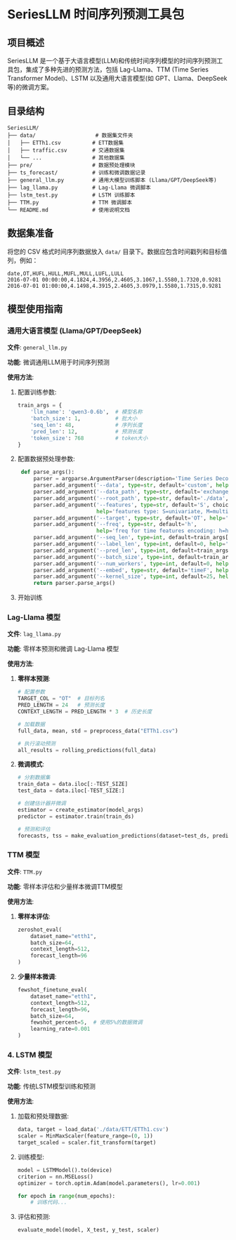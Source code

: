 # SeriesLLM 时间序列预测工具包

## 项目概述

SeriesLLM 是一个基于大语言模型(LLM)和传统时间序列模型的时间序列预测工具包，集成了多种先进的预测方法，包括 Lag-Llama、TTM (Time Series Transformer Model)、LSTM 以及通用大语言模型(如 GPT、Llama、DeepSeek 等)的微调方案。

## 目录结构

```
SeriesLLM/
├── data/                   # 数据集文件夹
│   ├── ETTh1.csv          # ETT数据集
│   ├── traffic.csv        # 交通数据集
│   └── ...                # 其他数据集
├── pre/                   # 数据预处理模块
├── ts_forecast/           # 训练和微调数据记录
├── general_llm.py         # 通用大模型训练脚本 (Llama/GPT/DeepSeek等)
├── lag_llama.py           # Lag-Llama 微调脚本
├── lstm_test.py           # LSTM 训练脚本
├── TTM.py                 # TTM 微调脚本
└── README.md              # 使用说明文档
```

## 数据集准备

将您的 CSV 格式时间序列数据放入 `data/` 目录下。数据应包含时间戳列和目标值列，例如：

```csv
date,OT,HUFL,HULL,MUFL,MULL,LUFL,LULL
2016-07-01 00:00:00,4.1824,4.3956,2.4605,3.1067,1.5580,1.7320,0.9281
2016-07-01 01:00:00,4.1498,4.3915,2.4605,3.0979,1.5580,1.7315,0.9281
```

## 模型使用指南

### 通用大语言模型 (Llama/GPT/DeepSeek)

**文件**: `general_llm.py`

**功能**: 微调通用LLM用于时间序列预测

**使用方法**:

1. 配置训练参数:
   ```python
   train_args = {
       'llm_name': 'qwen3-0.6b',  # 模型名称
       'batch_size': 1,           # 批大小
       'seq_len': 48,             # 序列长度
       'pred_len': 12,            # 预测长度
       'token_size': 768          # token大小
   }
   ```

2. 配置数据预处理参数:
   ```python
    def parse_args():
        parser = argparse.ArgumentParser(description='Time Series Decomposition')
        parser.add_argument('--data', type=str, default='custom', help='dataset name')
        parser.add_argument('--data_path', type=str, default='exchange_rate.csv', help='data file name')
        parser.add_argument('--root_path', type=str, default='./data', help='root path of the data file')
        parser.add_argument('--features', type=str, default='S', choices=['S', 'M', 'MS'],
                            help='features type: S=univariate, M=multivariate, MS=multivariate with target')
        parser.add_argument('--target', type=str, default='OT', help='target feature')
        parser.add_argument('--freq', type=str, default='h',
                            help='freq for time features encoding: h=hourly, t=minutely')
        parser.add_argument('--seq_len', type=int, default=train_args['seq_len'], help='input sequence length')
        parser.add_argument('--label_len', type=int, default=0, help='start token length')
        parser.add_argument('--pred_len', type=int, default=train_args['pred_len'], help='prediction sequence length')
        parser.add_argument('--batch_size', type=int, default=train_args['batch_size'], help='batch size')
        parser.add_argument('--num_workers', type=int, default=0, help='data loader num workers')
        parser.add_argument('--embed', type=str, default='timeF', help='time features encoding')
        parser.add_argument('--kernel_size', type=int, default=25, help='decomposition kernel size')
        return parser.parse_args()
   ```
   
3. 开始训练

### Lag-Llama 模型

**文件**: `lag_llama.py`

**功能**: 零样本预测和微调 Lag-Llama 模型

**使用方法**:

1. **零样本预测**:
   ```python
   # 配置参数
   TARGET_COL = "OT"  # 目标列名
   PRED_LENGTH = 24   # 预测长度
   CONTEXT_LENGTH = PRED_LENGTH * 3  # 历史长度
   
   # 加载数据
   full_data, mean, std = preprocess_data("ETTh1.csv")
   
   # 执行滚动预测
   all_results = rolling_predictions(full_data)
   ```

2. **微调模式**:
   ```python
   # 分割数据集
   train_data = data.iloc[:-TEST_SIZE]
   test_data = data.iloc[-TEST_SIZE:]
   
   # 创建估计器并微调
   estimator = create_estimator(model_args)
   predictor = estimator.train(train_ds)
   
   # 预测和评估
   forecasts, tss = make_evaluation_predictions(dataset=test_ds, predictor=predictor)
   ```



### TTM 模型

**文件**: `TTM.py`

**功能**: 零样本评估和少量样本微调TTM模型

**使用方法**:

1. **零样本评估**:
   ```python
   zeroshot_eval(
       dataset_name="etth1",
       batch_size=64,
       context_length=512,
       forecast_length=96
   )
   ```

2. **少量样本微调**:
   ```python
   fewshot_finetune_eval(
       dataset_name="etth1",
       context_length=512,
       forecast_length=96,
       batch_size=64,
       fewshot_percent=5,  # 使用5%的数据微调
       learning_rate=0.001
   )
   ```

### 4. LSTM 模型

**文件**: `lstm_test.py`

**功能**: 传统LSTM模型训练和预测

**使用方法**:

1. 加载和预处理数据:
   ```python
   data, target = load_data('./data/ETT/ETTh1.csv')
   scaler = MinMaxScaler(feature_range=(0, 1))
   target_scaled = scaler.fit_transform(target)
   ```

2. 训练模型:
   ```python
   model = LSTMModel().to(device)
   criterion = nn.MSELoss()
   optimizer = torch.optim.Adam(model.parameters(), lr=0.001)
   
   for epoch in range(num_epochs):
       # 训练代码...
   ```

3. 评估和预测:
   ```python
   evaluate_model(model, X_test, y_test, scaler)
   ```

